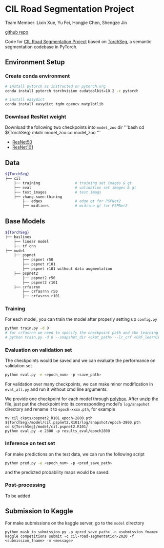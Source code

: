 # CIL Road Segmentation Project

Team Member: Lixin Xue, Yu Fei, Hongjie Chen, Shengze Jin

[github repo](https://github.com/lxxue/TorchSeg)

Code for [CIL Road Segmentation Project](https://www.kaggle.com/c/cil-road-segmentation-2020/) based on [TorchSeg](https://github.com/ycszen/TorchSeg), a semantic segmentation codebase in PyTorch.

## Environment Setup

### Create conda environment
```bash
# install pytorch as instructed on pytorch.org
conda install pytorch torchvision cudatoolkit=10.2 -c pytorch

# install easydict
conda install easydict tqdm opencv matplotlib
```

### Download ResNet weight

Download the following two checkpoints into `model_zoo` dir
'''bash
cd ${TorchSeg}
mkdir model_zoo
cd model_zoo
'''

* [ResNet50](https://drive.google.com/file/d/1iEshXXzI3tCexo2CH92TNNOyizf2R_db/view?usp=sharing)
* [ResNet101](https://drive.google.com/file/d/1iEshXXzI3tCexo2CH92TNNOyizf2R_db/view?usp=sharing)

## Data
```bash
${TorchSeg}
├── cil
    ├── training                # training set images & gt
    ├── eval                    # validation set images & gt
    ├── test_images             # test imags
    ├── zhang-suen-thining
        ├── edges               # edge gt for PSPNet2
        ├── midlines            # midline gt for PSPNet2
```

## Base Models
```bash
${TorchSeg}
├── baslines
    ├── linear model
    ├── tf cnn
├── model
    ├── pspnet
        ├── pspnet r50
        ├── pspnet r101
        ├── pspnet r101 without data augmentation
    ├── pspnet2
        ├── pspnet2 r50
        ├── pspnet2 r101
    ├── crfasrnn
        ├── crfasrnn r50
        ├── crfasrnn r101
```

### Training
For each model, you can train the model after properly setting up `config.py`
```bash
python train.py -d 0
# for crfasrnn we need to specify the checkpoint path and the learning rate for crf part
# python train.py -d 0 --snapshot_dir <ckpt_path> --lr_crf <CRF_learning_rate>
```

### Evaluation on validation set
The checkpoints would be saved and we can evaluate the performance on validation set
```bash
python eval.py -e <epoch_num> -p <save_path>
```

For validation over many checkpoints, we can make minor modification in `eval_all.py` and run it without cmd line arguments.

We provide one checkpoint for each model through [polybox](https://polybox.ethz.ch/index.php/s/G5wRD4Raoj5Txy7). After unzip the file, just put the checkpoint into its corresponding model's `log/snapshot` directory and rename it to `epoch-xxxx.pth`, for example
```
mv cil_ckpts/pspnet2_R101_epoch-2800.pth ${TorchSeg}/model/cil.pspnet2.R101/log/snapshot/epoch-2800.pth
cd ${TorchSeg}/model/cil.pspnet2.R101/
python eval.py -e 2800 -p results_eval/epoch2800
```


### Inference on test set
For make predictions on the test data, we can run the following script
```bash
python pred.py -e <epoch_num> -p <pred_save_path>
```
and the predicted probability maps would be saved.

### Post-processing

To be added.

## Submission to Kaggle
For make submissions on the kaggle server, go to the `model` directory
```
python mask_to_submission.py -p <pred_save_path> -n <submission_fname>
kaggle competitions submit -c cil-road-segmentation-2020 -f <submission_fname> -m <message>
``` 
